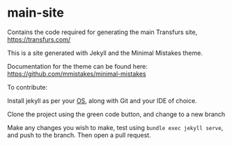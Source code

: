 # main-site
Contains the code required for generating the main Transfurs site, https://transfurs.com/

This is a site generated with Jekyll and the Minimal Mistakes theme.

Documentation for the theme can be found here: https://github.com/mmistakes/minimal-mistakes

To contribute:

Install jekyll as per your [OS](https://jekyllrb.com/docs/installation/), along with Git and your IDE of choice.

Clone the project using the green code button, and change to a new branch

Make any changes you wish to make, test using `bundle exec jekyll serve`, and push to the branch. Then open a pull request.
